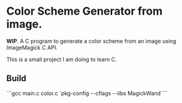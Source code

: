 # Color Scheme Generator from image.
**WIP**.
A C program to generate a color scheme from an image using ImageMagick C API.

This is a small project I am doing to learn C.

## Build

```gcc main.c color.c `pkg-config --cflags --libs MagickWand\````

